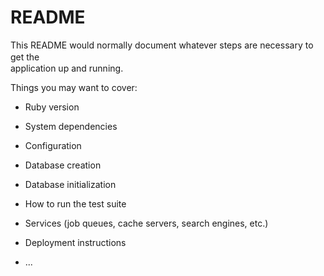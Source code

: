 # README

This README would normally document whatever steps are necessary to get the　  　　　  
application up and running.  

Things you may want to cover:                  
                    
* Ruby version      

* System dependencies              

* Configuration        

* Database creation                

* Database initialization           

* How to run the test suite  

* Services (job queues, cache servers, search engines, etc.)  

* Deployment instructions

* ...
